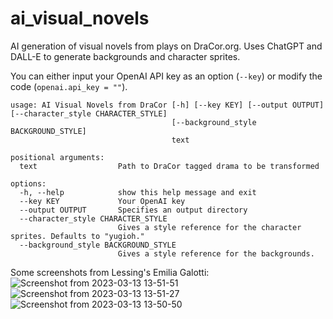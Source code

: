 # ai_visual_novels
AI generation of visual novels from plays on DraCor.org. Uses ChatGPT and DALL-E to generate backgrounds and character sprites.

You can either input your OpenAI API key as an option (`--key`) or modify the code (`openai.api_key = ""`). 

```
usage: AI Visual Novels from DraCor [-h] [--key KEY] [--output OUTPUT] [--character_style CHARACTER_STYLE]
                                    [--background_style BACKGROUND_STYLE]
                                    text

positional arguments:
  text                  Path to DraCor tagged drama to be transformed

options:
  -h, --help            show this help message and exit
  --key KEY             Your OpenAI key
  --output OUTPUT       Specifies an output directory
  --character_style CHARACTER_STYLE
                        Gives a style reference for the character sprites. Defaults to "yugioh."
  --background_style BACKGROUND_STYLE
                        Gives a style reference for the backgrounds.

 ```


Some screenshots from Lessing's Emilia Galotti:
![Screenshot from 2023-03-13 13-51-51](https://user-images.githubusercontent.com/127442578/224787010-aaba4d56-5b87-4305-9fc7-b5c16258541b.jpg)
![Screenshot from 2023-03-13 13-51-27](https://user-images.githubusercontent.com/127442578/224787145-99a849c4-cc48-463c-b88a-16f390cbec0a.png)
![Screenshot from 2023-03-13 13-50-50](https://user-images.githubusercontent.com/127442578/224787350-574fc373-6d0f-4eb2-8e42-7204b2f09994.png)
